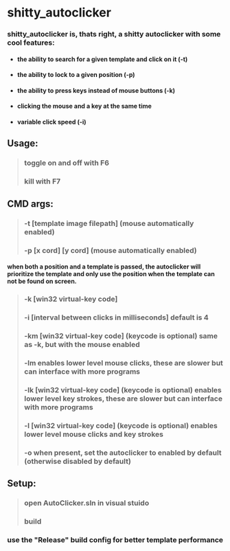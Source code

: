 # shitty_autoclicker
### shitty_autoclicker is, thats right, a shitty autoclicker with some cool features:
* #### the ability to search for a given template and click on it (-t)
* #### the ability to lock to a given position (-p)
* #### the ability to press keys instead of mouse buttons (-k)
* #### clicking the mouse and a key at the same time
* #### variable click speed (-i)
## Usage:
> ### toggle on and off with F6
> ### kill with F7
## CMD args:
> ### -t [template image filepath] (mouse automatically enabled)
> ### -p [x cord] [y cord] (mouse automatically enabled)
#### when both a position and a template is passed, the autoclicker will prioritize the template and only use the position when the template can not be found on screen.
> ### -k [win32 virtual-key code]
> ### -i [interval between clicks in milliseconds] default is 4
> ### -km [win32 virtual-key code] (keycode is optional) same as -k, but with the mouse enabled
> ### -lm enables lower level mouse clicks, these are slower but can interface with more programs
> ### -lk [win32 virtual-key code] (keycode is optional) enables lower level key strokes, these are slower but can interface with more programs
> ### -l [win32 virtual-key code] (keycode is optional) enables lower level mouse clicks and key strokes
> ### -o when present, set the autoclicker to enabled by default (otherwise disabled by default)
## Setup:
> ### open AutoClicker.sln in visual stuido
> ### build 
### use the "Release" build config for better template performance 